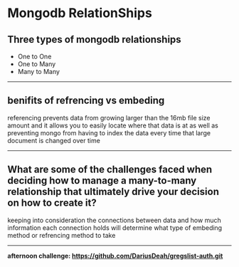 # Mongodb RelationShips

## Three types of mongodb relationships

- One to One
- One to Many
- Many to Many

---

## benifits of refrencing vs embeding

referencing prevents data from growing larger than the 16mb file size amount and it allows you to easily locate where that data is at as well as preventing mongo from having to index the data every time that large document is changed over time

---

## What are some of the challenges faced when deciding how to manage a many-to-many relationship that ultimately drive your decision on how to create it?

keeping into consideration the connections between data and how much information each connection holds will determine what type of embeding method or refrencing method to take

---

**afternoon challenge: https://github.com/DariusDeah/gregslist-auth.git**
